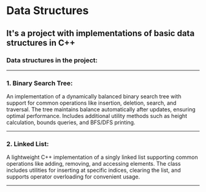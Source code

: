 # Data Structures
## It's a project with implementations of basic data structures in C++
### Data structures in the project:
***
  ### 1. Binary Search Tree:
  An implementation of a dynamically balanced binary search tree with support for common operations like insertion, deletion, search, and traversal. 
  The tree maintains balance automatically after updates, ensuring optimal performance. Includes additional utility methods such as height calculation,
  bounds queries, and BFS/DFS printing.
***
  ### 2. Linked List:
  A lightweight C++ implementation of a singly linked list supporting common operations like adding, removing, and accessing elements. The class includes
  utilities for inserting at specific indices, clearing the list, and supports operator overloading for convenient usage.
***
